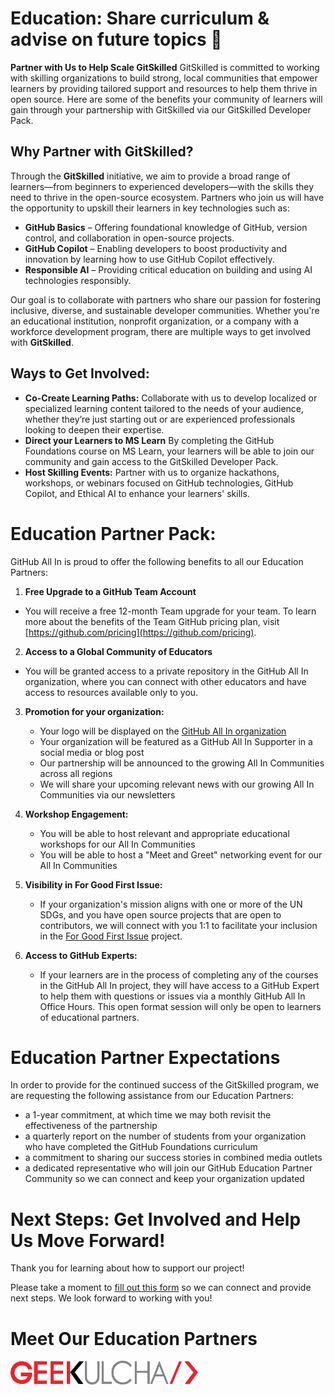 # Education: Share curriculum & advise on future topics 🧠

**Partner with Us to Help Scale GitSkilled**
GitSkilled is committed to working with skilling organizations to build strong, local communities that empower learners by providing tailored support and resources to help them thrive in open source. Here are some of the benefits your community of learners will gain through your partnership with GitSkilled via our GitSkilled Developer Pack.

## Why Partner with GitSkilled?

Through the **GitSkilled** initiative, we aim to provide a broad range of learners—from beginners to experienced developers—with the skills they need to thrive in the open-source ecosystem. Partners who join us will have the opportunity to upskill their learners in key technologies such as:

- **GitHub Basics** – Offering foundational knowledge of GitHub, version control, and collaboration in open-source projects.
- **GitHub Copilot** – Enabling developers to boost productivity and innovation by learning how to use GitHub Copilot effectively.
- **Responsible AI** – Providing critical education on building and using AI technologies responsibly.

Our goal is to collaborate with partners who share our passion for fostering inclusive, diverse, and sustainable developer communities. Whether you're an educational institution, nonprofit organization, or a company with a workforce development program, there are multiple ways to get involved with **GitSkilled**.

## Ways to Get Involved:

- **Co-Create Learning Paths:** Collaborate with us to develop localized or specialized learning content tailored to the needs of your audience, whether they’re just starting out or are experienced professionals looking to deepen their expertise.
- **Direct your Learners to MS Learn** By completing the GitHub Foundations course on MS Learn, your learners will be able to join our community and gain access to the GitSkilled Developer Pack.
- **Host Skilling Events:** Partner with us to organize hackathons, workshops, or webinars focused on GitHub technologies, GitHub Copilot, and Ethical AI to enhance your learners' skills.

# Education Partner Pack:

GitHub All In is proud to offer the following benefits to all our Education Partners:

1. **Free Upgrade to a GitHub Team Account**

  - You will receive a free 12-month Team upgrade for your team. To learn more about the benefits of the Team GitHub pricing plan, visit [https://github.com/pricing](https://github.com/pricing).

2. **Access to a Global Community of Educators**

 - You will be granted access to a private repository in the GitHub All In organization, where you can connect with other educators and have access to resources available only to you.

3. **Promotion for your organization:** 
 
   - Your logo will be displayed on the [GitHub All In organization](https://github.com/All-In-Open-Source-Project)
   - Your organization will be featured as a GitHub All In Supporter in a social media or blog post
   - Our partnership will be announced to the growing All In Communities across all regions
   - We will share your upcoming relevant news with our growing All In Communities via our newsletters

4. **Workshop Engagement:**

   - You will be able to host relevant and appropriate educational workshops for our All In Communities
   - You will be able to host a "Meet and Greet" networking event for our All In Communities

5. **Visibility in For Good First Issue:**
 
   - If your organization's mission aligns with one or more of the UN SDGs, and you have open source projects that are open to contributors, we will connect with you 1:1 to facilitate your inclusion in the [For Good First Issue](https://forgoodfirstissue.github.com/) project.

6. **Access to GitHub Experts:**

   - If your learners are in the process of completing any of the courses in the GitHub All In project, they will have access to a GitHub Expert to help them with questions or issues via a monthly GitHub All In Office Hours. This open format session will only be open to learners of educational partners.  

# Education Partner Expectations

In order to provide for the continued success of the GitSkilled program, we are requesting the following assistance from our Education Partners:

 - a 1-year commitment, at which time we may both revisit the effectiveness of the partnership
 - a quarterly report on the number of students from your organization who have completed the GitHub Foundations curriculum
 - a commitment to sharing our success stories in combined media outlets
 - a dedicated representative who will join our GitHub Education Partner Community so we can connect and keep your organization updated

 
# Next Steps: Get Involved and Help Us Move Forward!

Thank you for learning about how to support our project!

Please take a moment to [fill out this form](https://docs.google.com/forms/d/e/1FAIpQLSfEM7HPiLaJmbigHTAkvHbDmmFxNstCWVeQ866c0rj2WfUxQQ/viewform) so we can connect and provide next steps. We look forward to working with you!

# Meet Our Education Partners

<img src="https://github.com/GitSkilled/About-GitSkilled/blob/main/logos/GK-Primary-12-01-21.png" width=300 alt="geekulcha logo">

